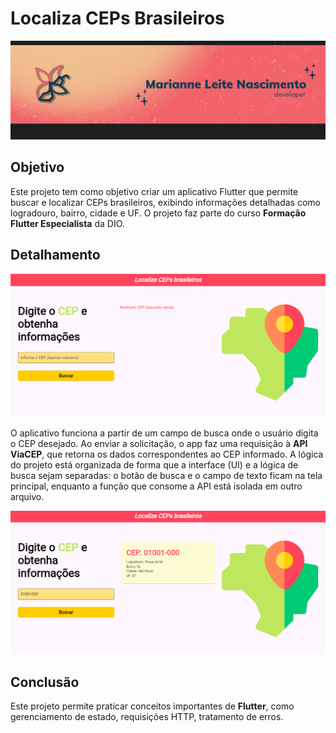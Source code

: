 # Localiza CEPs Brasileiros
![Banner personalizado](assets/banner.png)

## Objetivo
Este projeto tem como objetivo criar um aplicativo Flutter que permite buscar e localizar CEPs brasileiros, exibindo informações detalhadas como logradouro, bairro, cidade e UF. O projeto faz parte do curso **Formação Flutter Especialista** da DIO.

## Detalhamento

![Interface do projeto](assets/interface_cep.png)

O aplicativo funciona a partir de um campo de busca onde o usuário digita o CEP desejado. Ao enviar a solicitação, o app faz uma requisição à **API ViaCEP**, que retorna os dados correspondentes ao CEP informado. A lógica do projeto está organizada de forma que a interface (UI) e a lógica de busca sejam separadas: o botão de busca e o campo de texto ficam na tela principal, enquanto a função que consome a API está isolada em outro arquivo.

![Demonstração de uso](assets/exemplo_cep.png)

## Conclusão
Este projeto permite praticar conceitos importantes de **Flutter**, como gerenciamento de estado, requisições HTTP, tratamento de erros.
